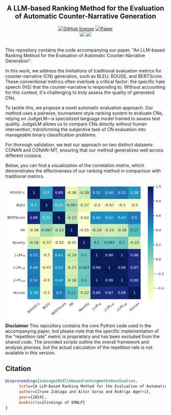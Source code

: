 <p align="center">
    <h2 align="center"> A LLM-based Ranking Method for the Evaluation of Automatic Counter-Narrative Generation </h2>


<p align="center">
    <a href="https://github.com/hitz-zentroa/cn-eval/blob/main/LICENSE"><img alt="GitHub license" src="https://img.shields.io/github/license/hitz-zentroa/cn-eval"></a>
    <a href="https://arxiv.org/abs/2406.15227"><img alt="Paper" src="https://img.shields.io/badge/📖-Paper-orange"></a>
<br>
     <a href="http://www.hitz.eus/"><img src="https://img.shields.io/badge/HiTZ-Basque%20Center%20for%20Language%20Technology-blueviolet"></a>
    <a href="http://www.ixa.eus/?language=en"><img src="https://img.shields.io/badge/IXA-%20NLP%20Group-ff3333"></a>
    <br>
     <br>
</p>

<p align="justify">

This repository contains the code accompanying our paper, "An LLM-based Ranking Method for the Evaluation of Automatic Counter-Narrative Generation".

In this work, we address the limitations of traditional evaluation metrics for counter-narrative (CN) generation, such as BLEU, ROUGE, and BERTScore. These conventional metrics often overlook a critical factor: the specific hate speech (HS) that the counter-narrative is responding to. Without accounting for this context, it's challenging to truly assess the quality of generated CNs.

To tackle this, we propose a novel automatic evaluation approach. Our method uses a pairwise, tournament-style ranking system to evaluate CNs, relying on JudgeLM—a specialized language model trained to assess text quality. JudgeLM allows us to compare CNs directly without human intervention, transforming the subjective task of CN evaluation into manageable binary classification problems.

For thorough validation, we test our approach on two distinct datasets: CONAN and CONAN-MT, ensuring that our method generalizes well across different corpora.

Below, you can find a visualization of the correlation matrix, which demonstrates the effectiveness of our ranking method in comparison with traditional metrics.
</p>

<p align="center">
<img src="img/total_spearman.png"><width="50%">
</p>

**Disclaimer**
This repository contains the core Python code used in the accompanying paper, but please note that the specific implementation of the "repetition rate" metric is proprietary and has been excluded from the shared code. The provided scripts outline the overall framework and analysis process, but the actual calculation of the repetition rate is not available in this version.



## Citation
```bibtex
@inproceedings{zubiaga2024llmbasedrankingmethodevaluation,
      title={A LLM-Based Ranking Method for the Evaluation of Automatic Counter-Narrative Generation}, 
      author={Irune Zubiaga and Aitor Soroa and Rodrigo Agerri},
      year={2024},
      booktitle={Findings of EMNLP} 
}
```
